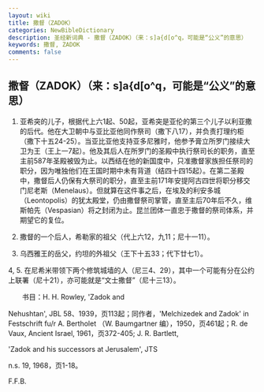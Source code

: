 ```yaml
---
layout: wiki
title: 撒督（ZADOK）
categories: NewBibleDictionary
description: 圣经新词典 - 撒督（ZADOK）（来：s]a{d[o^q，可能是“公义”的意思）
keywords: 撒督, ZADOK
comments: false
---
```


## 撒督（ZADOK）（来：s]a{d[o^q，可能是“公义”的意思）

1. 亚希突的儿子，根据代上六1起、50起，亚希突是亚伦的第三个儿子以利亚撒的后代。他在大卫朝中与亚比亚他同作祭司（撒下八17），并负责打理约柜（撒下十五24-25）。当亚比亚他支持亚多尼雅时，他参予膏立所罗门接续大卫为王（王上一7起）。他及其后人在所罗门的圣殿中执行祭司长的职务，直至主前587年圣殿被毁为止。以西结在他的新国度中，只准撒督家族担任祭司的职分，因为唯独他们在王国时期中未有背道（结四十四15起）。在第二圣殿中，撒督后人仍保有大祭司的职分，直至主前171年安提阿古四世将职分移交门尼老斯（Menelaus）。但就算在这件事之后，在埃及的利安多城（Leontopolis）的犹太殿堂，仍由撒督祭司掌管，直至主后70年后不久，维斯帕先（Vespasian）将之封闭为止。昆兰团体一直忠于撒督的祭司体系，并期望它的复位。

2. 撒督的一个后人，希勒家的祖父（代上六12，九11；尼十一11）。

3. 乌西雅王的岳父，约坦的外祖父（王下十五33；代下廿七1）。

4, 5. 在尼希米带领下两个修筑城墙的人（尼三4、29），其中一个可能有分在公约上联署（尼十21），亦可能就是“文士撒督”（尼十三13）。

　　书目：H. H. Rowley, 'Zadok and

Nehushtan', JBL 58、1939，页113起；同作者，'Melchizedek and Zadok' in Festschrift fu/r A. Bertholet （W. Baumgartner 编），1950，页461起；R. de Vaux, Ancient Israel, 1961，页372-405; J. R. Bartlett,

'Zadok and his successors at Jerusalem', JTS

n.s. 19, 1968，页1-18。

F.F.B.








